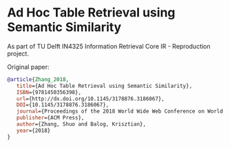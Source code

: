 # Ad Hoc Table Retrieval using Semantic Similarity
As part of TU Delft IN4325 Information Retrieval Core IR - Reproduction project.

Original paper:
```bibTex
@article{Zhang_2018,
   title={Ad Hoc Table Retrieval using Semantic Similarity},
   ISBN={9781450356398},
   url={http://dx.doi.org/10.1145/3178876.3186067},
   DOI={10.1145/3178876.3186067},
   journal={Proceedings of the 2018 World Wide Web Conference on World Wide Web - WWW  ’18},
   publisher={ACM Press},
   author={Zhang, Shuo and Balog, Krisztian},
   year={2018}
}
```
